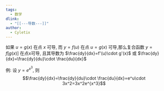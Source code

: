 ```yaml
---
tags:
  - 数学
dlink:
  - "[[---导数---]]"
author:
  - Cyletix
---
```

如果 $u=g(x)$ 在点 $x$ 可导, 而 $y=f(u)$ 在点 $u=g(x)$ 可导,那么复合函数 $y=f\big[g(x)\big]$ 在点x可导, 且其导数为 $\frac{dy}{dx}=f'(u)\cdot g'(x)$ 或 $\frac{dy}{dx}=\frac{dy}{du}\cdot \frac{du}{dx}$

例: 设 $y=e^{x^3}$, 则
$$\frac{dy}{dx}=\frac{dy}{du}\cdot \frac{du}{dx}=e^u\cdot 3x^2=3x^2e^{x^3}$$